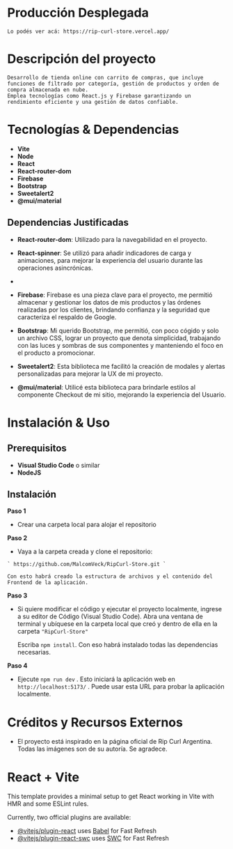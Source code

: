 # Producción Desplegada

  ` Lo podés ver acá: https://rip-curl-store.vercel.app/ `
  
# Descripción del proyecto

    Desarrollo de tienda online con carrito de compras, que incluye funciones de filtrado por categoría, gestión de productos y orden de compra almacenada en nube.
    Emplea tecnologías como React.js y Firebase garantizando un rendimiento eficiente y una gestión de datos confiable.

# Tecnologías & Dependencias

- __Vite__
- __Node__  
- __React__
- __React-router-dom__  
- __Firebase__  
- __Bootstrap__  
- __Sweetalert2__  
- __@mui/material__

## Dependencias Justificadas
  
  - __React-router-dom__: Utilizado para la navegabilidad en el proyecto.
    
  - __React-spinner__: Se utilizó para añadir indicadores de carga y animaciones, para mejorar la experiencia del usuario durante las operaciones asincrónicas.
  - 
  - __Firebase__: Firebase es una pieza clave para el proyecto, me permitió almacenar y gestionar los datos de mis productos y las órdenes realizadas por los clientes,
                  brindando confianza y la seguridad que caracteriza el respaldo de Google.
    
  - __Bootstrap__: Mi querido Bootstrap, me permitió, con poco cógido y solo un archivo CSS, lograr un proyecto que denota simplicidad, trabajando con las luces y sombras de 
                   sus   componentes y manteniendo el foco en el producto a promocionar.
    
  - __Sweetalert2__: Esta biblioteca me facilitó la creación de modales y alertas personalizadas para mejorar la UX de mi proyecto.
    
  - __@mui/material__: Utilicé esta biblioteca para brindarle estilos al componente Checkout de mi sitio, mejorando la experiencia del Usuario.

# Instalación & Uso

## Prerequisitos

- __Visual Studio Code__ o similar
- __NodeJS__

## Instalación

__Paso 1__
   - Crear una carpeta local para alojar el repositorio

__Paso 2__
   - Vaya a la carpeta creada y clone el repositorio:

    ` https://github.com/MalcomVeck/RipCurl-Store.git `

    Con esto habrá creado la estructura de archivos y el contenido del Frontend de la aplicación.

__Paso 3__
  - Si quiere modificar el código y ejecutar el proyecto localmente, ingrese a su editor de Código (Visual Studio Code).
     Abra una ventana de terminal y ubíquese en la carpeta local que creó y dentro de ella en la carpeta ` "RipCurl-Store" `

    Escriba `npm install`. Con eso habrá instalado todas las dependencias necesarias.

__Paso 4__
  - Ejecute `npm run dev` . Esto iniciará la aplicación web en `http://localhost:5173/` . Puede usar esta URL para probar la aplicación localmente.

# Créditos y Recursos Externos
  - El proyecto está inspirado en la página oficial de Rip Curl Argentina. Todas las imágenes son de su autoría. Se agradece.

# React + Vite

This template provides a minimal setup to get React working in Vite with HMR and some ESLint rules.

Currently, two official plugins are available:

- [@vitejs/plugin-react](https://github.com/vitejs/vite-plugin-react/blob/main/packages/plugin-react/README.md) uses [Babel](https://babeljs.io/) for Fast Refresh
- [@vitejs/plugin-react-swc](https://github.com/vitejs/vite-plugin-react-swc) uses [SWC](https://swc.rs/) for Fast Refresh
